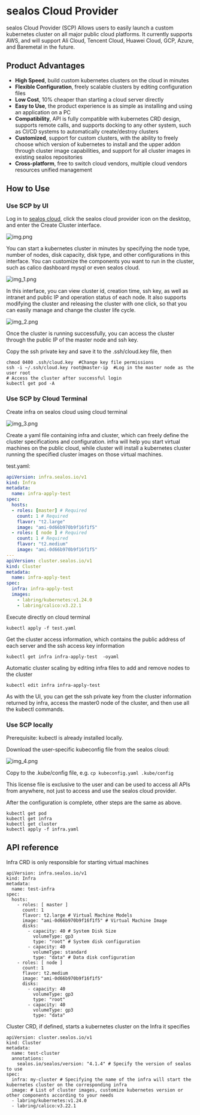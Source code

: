 # sealos Cloud Provider

sealos Cloud Provider (SCP)
Allows users to easily launch a custom kubernetes cluster on all major public cloud platforms.
It currently supports AWS, and will support Ali Cloud, Tencent Cloud, Huawei Cloud, GCP, Azure, and Baremetal in the future.

## Product Advantages

* **High Speed**, build custom kubernetes clusters on the cloud in minutes
* **Flexible Configuration**, freely scalable clusters by editing configuration files
* **Low Cost**, 10% cheaper than starting a cloud server directly
* **Easy to Use**, the product experience is as simple as installing and using an application on a PC
* **Compatibility**, API is fully compatible with kubernetes CRD design, supports remote calls, and supports docking to any other system, such as CI/CD systems to automatically create/destroy clusters
* **Customized**, support for custom clusters, with the ability to freely choose which version of kubernetes to install and the upper addon through cluster image capabilities, and support for all cluster images in existing sealos repositories
* **Cross-platform**, free to switch cloud vendors, multiple cloud vendors resources unified management

## How to Use

### Use SCP by UI

Log in to [sealos cloud](https://cloud.sealos.io), click the sealos cloud provider icon on the desktop, and enter the Create Cluster interface.

![img.png](img.png)

You can start a kubernetes cluster in minutes by specifying the node type, number of nodes, disk capacity, disk type, and other configurations in this interface. You can customize the components you want to run in the cluster, such as calico dashboard mysql or even sealos cloud.

![img_1.png](img_1.png)

In this interface, you can view cluster id, creation time, ssh key, as well as intranet and public IP and operation status of each node. It also supports modifying the cluster and releasing the cluster with one click, so that you can easily manage and change the cluster life cycle.

![img_2.png](img_2.png)

Once the cluster is running successfully, you can access the cluster through the public IP of the master node and ssh key.

Copy the ssh private key and save it to the .ssh/cloud.key file, then
```shell
chmod 0400 .ssh/cloud.key  #Change key file permissions
ssh -i ~/.ssh/cloud.key root@master-ip  #Log in the master node as the user root
# Access the cluster after successful login
kubectl get pod -A
```

### Use SCP by Cloud Terminal

Create infra on sealos cloud using cloud terminal

![img_3.png](img_3.png)

Create a yaml file containing infra and cluster, which can freely define the cluster specifications and configuration. infra will help you start virtual machines on the public cloud, while cluster will install a kubernetes cluster running the specified cluster images on those virtual machines.

test.yaml:
```yaml
apiVersion: infra.sealos.io/v1
kind: Infra
metadata:
  name: infra-apply-test
spec:
  hosts:
  - roles: [master] # Required
    count: 1 # Required
    flavor: "t2.large"
    image: "ami-0d66b970b9f16f1f5"
  - roles: [ node ] # Required
    count: 1 # Required
    flavor: "t2.medium"
    image: "ami-0d66b970b9f16f1f5"
---
apiVersion: cluster.sealos.io/v1
kind: Cluster
metadata:
  name: infra-apply-test
spec:
  infra: infra-apply-test
  images:
    - labring/kubernetes:v1.24.0
    - labring/calico:v3.22.1
```

Execute directly on cloud terminal
```shell
kubectl apply -f test.yaml
```

Get the cluster access information, which contains the public address of each server and the ssh access key information
```shell
kubectl get infra infra-apply-test  -oyaml
```

Automatic cluster scaling by editing infra files to add and remove nodes to the cluster
```shell
kubectl edit infra infra-apply-test
```

As with the UI, you can get the ssh private key from the cluster information returned by infra, access the master0 node of the cluster, and then use all the kubectl commands.


### Use SCP locally

Prerequisite: kubectl is already installed locally.

Download the user-specific kubeconfig file from the sealos cloud:

![img_4.png](img_4.png)

Copy to the .kube/config file, e.g. `cp kubeconfig.yaml .kube/config`

This license file is exclusive to the user and can be used to access all APIs from anywhere, not just to access and use the sealos cloud provider.

After the configuration is complete, other steps are the same as above.

```shell
kubectl get pod
kubectl get infra
kubectl get cluster
kubectl apply -f infra.yaml
```

## API reference

Infra CRD is only responsible for starting virtual machines
```shell
apiVersion: infra.sealos.io/v1
kind: Infra
metadata:
  name: test-infra
spec:
  hosts:
    - roles: [ master ]
      count: 1
      flavor: t2.large # Virtual Machine Models
      image: "ami-0d66b970b9f16f1f5" # Virtual Machine Image
      disks:
        - capacity: 40 # System Disk Size
          volumeType: gp3
          type: "root" # System disk configuration
        - capacity: 40
          volumeType: standard
          type: "data" # Data disk configuration
    - roles: [ node ]
      count: 1
      flavor: t2.medium
      image: "ami-0d66b970b9f16f1f5"
      disks:
        - capacity: 40
          volumeType: gp3
          type: "root"
        - capacity: 40
          volumeType: gp3
          type: "data"
```

Cluster CRD, if defined, starts a kubernetes cluster on the Infra it specifies

```shell
apiVersion: cluster.sealos.io/v1
kind: Cluster
metadata:
  name: test-cluster
  annotations:
    sealos.io/sealos/version: "4.1.4" # Specify the version of sealos to use
spec:
  infra: my-cluster # Specifying the name of the infra will start the kubernetes cluster on the corresponding infra
  image: # List of cluster images, customize kubernetes version or other components according to your needs
  - labring/kubernetes:v1.24.0
  - labring/calico:v3.22.1
```